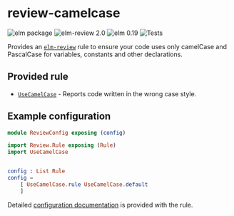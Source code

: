 # review-camelcase

![elm package](https://img.shields.io/elm-package/v/sparksp/elm-review-camelcase)
![elm-review 2.0](https://img.shields.io/badge/elm--review-2.0-%231293D8)
![elm 0.19](https://img.shields.io/badge/elm-0.19-%231293D8)
![Tests](https://github.com/sparksp/elm-review-camelcase/workflows/Tests/badge.svg)

Provides an [`elm-review`](https://package.elm-lang.org/packages/jfmengels/elm-review/latest/) rule to ensure your code uses only camelCase and PascalCase for variables, constants and other declarations.

## Provided rule

- [`UseCamelCase`](https://package.elm-lang.org/packages/sparksp/elm-review-camelcase/latest/UseCamelCase) - Reports code written in the wrong case style.

## Example configuration

```elm
module ReviewConfig exposing (config)

import Review.Rule exposing (Rule)
import UseCamelCase


config : List Rule
config =
    [ UseCamelCase.rule UseCamelCase.default
    ]
```

Detailed [configuration documentation](https://package.elm-lang.org/packages/sparksp/elm-review-camelcase/latest/UseCamelCase#configuration) is provided with the rule.
